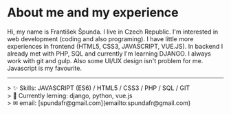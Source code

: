 # About me and my experience
Hi, my name is František Špunda. I live in Czech Republic. I'm interested in web development (coding and also programing). I have little more experiences in frontend (HTML5, CSS3, JAVASCRIPT, VUE.JS). In backend I already met with PHP, SQL and currently I'm learning DJANGO. I always work with git and gulp. Also some UI/UX design isn't problem for me. Javascript is my favourite.
<hr>
> ✨ Skills: JAVASCRIPT (ES6) / HTML5 / CSS3 / PHP / SQL / GIT <br>
> 👀 Currently lerning: django, python, vue.js <br>
> ✉ email: [spundafr@gmail.com](emailto:spundafr@gmail.com) <br>
